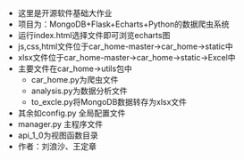 - 这里是开源软件基础大作业
- 项目为：MongoDB+Flask+Echarts+Python的数据爬虫系统
- 运行index.html选择文件即可浏览echarts图
- js,css,html文件位于car_home-master->car_home->static中
- xlsx文件位于car_home-master->car_home->static->Excel中
- 主要文件在car_home->utils包中
  - car_home.py为爬虫文件
  - analysis.py为数据分析文件
  - to_excle.py将MongoDB数据转存为xlsx文件
- 其余如config.py 全局配置文件
- manager.py 主程序文件
- api_1_0为视图函数目录
- 作者：刘浪沙、王定章